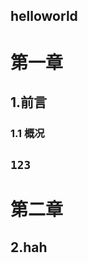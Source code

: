 <!--
 * @Author: your name
 * @Date: 2021-07-19 21:13:50
 * @LastEditTime: 2021-07-20 20:12:15
 * @LastEditors: Please set LastEditors
 * @Description: In User Settings Edit
 * @FilePath: \Github\test\123\2222.md
-->
**helloworld**
----
# 第一章
## 1.前言
### 1.1 概况
`123`
-----
# 第二章
## 2.hah